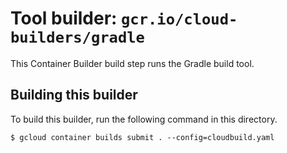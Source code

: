 # Tool builder: `gcr.io/cloud-builders/gradle`

This Container Builder build step runs the Gradle build tool.

## Building this builder

To build this builder, run the following command in this directory.

    $ gcloud container builds submit . --config=cloudbuild.yaml
